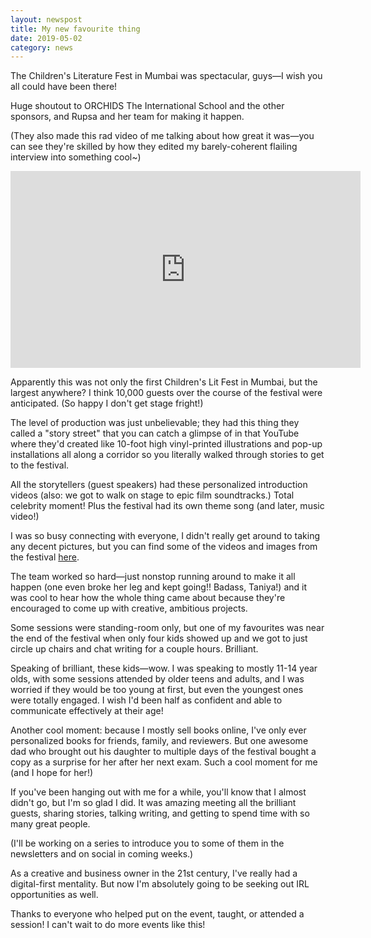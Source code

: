 ```yaml
---
layout: newspost
title: My new favourite thing
date: 2019-05-02
category: news
---
```


The Children's Literature Fest in Mumbai was spectacular, guys—I wish you all could have been there!

Huge shoutout to ORCHIDS The International School and the other sponsors, and Rupsa and her team for making it happen.

(They also made this rad video of me talking about how great it was—you can see they're skilled by how they edited my barely-coherent flailing interview into something cool~)

<iframe width="560" height="315" src="https://www.youtube.com/embed/6i59lhgzqkQ" frameborder="0" allow="accelerometer; autoplay; encrypted-media; gyroscope; picture-in-picture" allowfullscreen></iframe>

Apparently this was not only the first Children's Lit Fest in Mumbai, but the largest anywhere? I think 10,000 guests over the course of the festival were anticipated. (So happy I don't get stage fright!)

The level of production was just unbelievable; they had this thing they called a "story street" that you can catch a glimpse of in that YouTube where they'd created like 10-foot high vinyl-printed illustrations and pop-up installations all along a corridor so you literally walked through stories to get to the festival.

All the storytellers (guest speakers) had these personalized introduction videos (also: we got to walk on stage to epic film soundtracks.) Total celebrity moment! Plus the festival had its own theme song (and later, music video!)

I was so busy connecting with everyone, I didn't really get around to taking any decent pictures, but you can find some of the videos and images from the festival [here](https://www.facebook.com/Orchids-Childrens-Literature-Fest-392001844713668/).

The team worked so hard—just nonstop running around to make it all happen (one even broke her leg and kept going!! Badass, Taniya!) and it was cool to hear how the whole thing came about because they're encouraged to come up with creative, ambitious projects. 

Some sessions were standing-room only, but one of my favourites was near the end of the festival when only four kids showed up and we got to just circle up chairs and chat writing for a couple hours. Brilliant.

Speaking of brilliant, these kids—wow. I was speaking to mostly 11-14 year olds, with some sessions attended by older teens and adults, and I was worried if they would be too young at first, but even the youngest ones were totally engaged. I wish I'd been half as confident and able to communicate effectively at their age! 

Another cool moment: because I mostly sell books online, I've only ever personalized books for friends, family, and reviewers. But one awesome dad who brought out his daughter to multiple days of the festival bought a copy as a surprise for her after her next exam. Such a cool moment for me (and I hope for her!)

If you've been hanging out with me for a while, you'll know that I almost didn't go, but I'm so glad I did. It was amazing meeting all the brilliant guests, sharing stories, talking writing, and getting to spend time with so many great people.

(I'll be working on a series to introduce you to some of them in the newsletters and on social in coming weeks.)

As a creative and business owner in the 21st century, I've really had a digital-first mentality. But now I'm absolutely going to be seeking out IRL opportunities as well.

Thanks to everyone who helped put on the event, taught, or attended a session! I can't wait to do more events like this!
